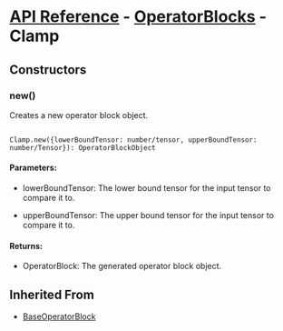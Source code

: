 # [API Reference](../../API.md) - [OperatorBlocks](../OperatorBlocks.md) - Clamp

## Constructors

### new()

Creates a new operator block object.

```

Clamp.new({lowerBoundTensor: number/tensor, upperBoundTensor: number/Tensor}): OperatorBlockObject

```

#### Parameters:

* lowerBoundTensor: The lower bound tensor for the input tensor to compare it to.

* upperBoundTensor: The upper bound tensor for the input tensor to compare it to.

#### Returns:

* OperatorBlock: The generated operator block object.

## Inherited From

* [BaseOperatorBlock](BaseOperatorBlock.md)
